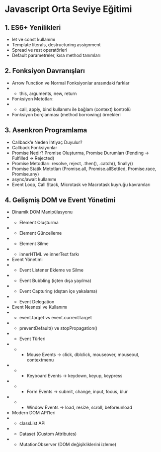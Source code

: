 # Javascript Orta Seviye Eğitimi

## 1. ES6+ Yenilikleri
* let ve const kullanımı
* Template literals, destructuring assignment
* Spread ve rest operatörleri
* Default parametreler, kısa method tanımları

## 2. Fonksiyon Davranışları
* Arrow Function ve Normal Fonksiyonlar arasındaki farklar
* * this, arguments, new, return
* Fonksiyon Metotları:
* * call, apply, bind kullanımı ile bağlam (context) kontrolü
* Fonksiyon borçlanması (method borrowing) örnekleri

## 3. Asenkron Programlama
* Callback’e Neden İhtiyaç Duyulur?
* Callback Fonksiyonlar
* Promise Nedir? Promise Oluşturma, Promise Durumları (Pending → Fulfilled → Rejected)
* Promise Metodları: resolve, reject, .then(), .catch(), finally()
* Promise Statik Metotları (Promise.all, Promise.allSettled, Promise.race, Promise.any)
* async/await kullanımı
* Event Loop, Call Stack, Microtask ve Macrotask kuyruğu kavramları

## 4. Gelişmiş DOM ve Event Yönetimi
* Dinamik DOM Manipülasyonu
* * Element Oluşturma
* * Element Güncelleme
* * Element Silme
* * innerHTML ve innerText farkı
* Event Yönetimi
* * Event Listener Ekleme ve Silme
* * Event Bubbling (içten dışa yayılma)
* * Event Capturing (dıştan içe yakalama)
* * Event Delegation
* Event Nesnesi ve Kullanımı
* * event.target vs event.currentTarget
* * preventDefault() ve stopPropagation()
* * Event Türleri
* * * Mouse Events → click, dblclick, mouseover, mouseout, contextmenu
* * * Keyboard Events → keydown, keyup, keypress
* * * Form Events → submit, change, input, focus, blur
* * * Window Events → load, resize, scroll, beforeunload
* Modern DOM API’leri
* * classList API
* * Dataset (Custom Attributes)
* * MutationObserver (DOM değişikliklerini izleme)


